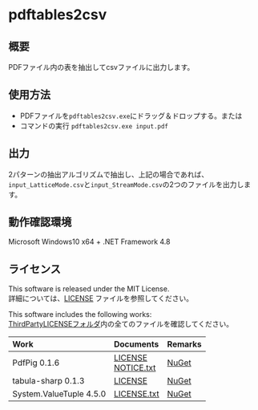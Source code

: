# pdftables2csv
 
## 概要

PDFファイル内の表を抽出してcsvファイルに出力します。  

## 使用方法

* PDFファイルを`pdftables2csv.exe`にドラッグ＆ドロップする。または  
* コマンドの実行 `pdftables2csv.exe input.pdf`  

## 出力

2パターンの抽出アルゴリズムで抽出し、上記の場合であれば、`input_LatticeMode.csv`と`input_StreamMode.csv`の2つのファイルを出力します。  

## 動作確認環境
Microsoft Windows10 x64 + .NET Framework 4.8

## ライセンス

This software is released under the MIT License.   
詳細については、[LICENSE](./LICENSE) ファイルを参照してください。  

This software includes the following works:  
[ThirdPartyLICENSEフォルダ](./ThirdPartyLICENSE/)内の全てのファイルを確認してください。  

|Work|Documents|Remarks|
|:----|:----|:----|
|PdfPig 0.1.6|[LICENSE](./ThirdPartyLICENSE/PdfPig/LICENSE)<br>[NOTICE.txt](./ThirdPartyLICENSE/PdfPig/NOTICES.txt)|[NuGet](https://www.nuget.org/packages/PdfPig/0.1.6)|
|tabula-sharp 0.1.3|[LICENSE](./ThirdPartyLICENSE/tabula-sharp/LICENSE)|[NuGet](https://www.nuget.org/packages/Tabula/0.1.3)|
|System.ValueTuple 4.5.0|[LICENSE.txt](./ThirdPartyLICENSE/System.ValueTuple/LICENSE.TXT)|[NuGet](https://www.nuget.org/packages/System.ValueTuple/4.5.0)|

